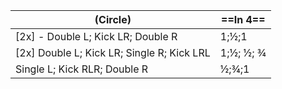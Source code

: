 |(Circle) |==In 4==|
|----|-----|
|[2x] - Double L; Kick LR; Double R|1;½;1 |
| [2x] Double L; Kick LR; Single R; Kick LRL| 1;½; ½; ¾ |
|Single L; Kick RLR; Double R |½;¾;1|
